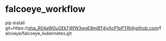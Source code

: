 # falcoeye_workflow

pip install git+https://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@github.com/falcoeye/falcoeye_kubernetes.git